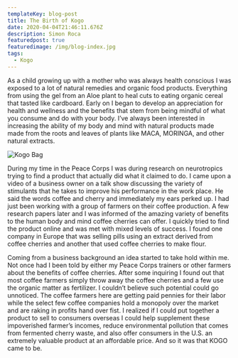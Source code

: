 ```yaml
---
templateKey: blog-post
title: The Birth of Kogo
date: 2020-04-04T21:46:11.676Z
description: Simon Roca
featuredpost: true
featuredimage: /img/blog-index.jpg
tags:
  - Kogo
---
```

As a child growing up with a mother who was always health conscious I was exposed to a lot of natural remedies and organic food products. Everything from using the gel from an Aloe plant to heal cuts to eating organic cereal that tasted like cardboard.  Early on I began to develop an appreciation for health and wellness and the benefits that stem from being mindful of what you consume and do with your body. I’ve always been interested in increasing the ability of my body and mind with natural products made made from the roots and leaves of plants like MACA, MORINGA, and other natural extracts.



![Kogo Bag](/img/coffee-cherryClump.jpg "Kogo Bag")

During my time in the Peace Corps I was during research on neurotropics trying to find a product that actually did what it claimed to do. I came upon a video of a business owner on a talk show discussing the variety of stimulants that he takes to improve his performance in the work place. He said the words coffee and cherry and immediately my ears perked up. I had just been working with a group of farmers on their coffee production. A few research papers later and I was informed of the amazing variety of benefits to the human body and mind coffee cherries can offer. I quickly tried to find the product online and was met with mixed levels of success. I found one company in Europe that was selling pills using an extract derived from coffee cherries and another that used coffee cherries to make flour.


Coming from a business background an idea started to take hold within me. Not once had I been told by either my Peace Corps trainers or other farmers about the benefits of coffee cherries. After some inquiring I found out that most coffee farmers simply throw away the coffee cherries and a few use the organic matter as fertilizer. I couldn’t believe such potential could go unnoticed. The coffee farmers here are getting paid pennies for their labor while the select few coffee companies hold a monopoly over the market and are raking in profits hand over fist. I realized if I could put together a product to sell to consumers overseas I could help supplement these impoverished farmer’s incomes, reduce environmental pollution that comes from fermented cherry waste, and also offer consumers in the U.S. an extremely valuable product at an affordable price. And so it was that KOGO came to be.

